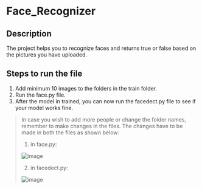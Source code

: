 # Face_Recognizer
  ## Description
   The project helps you to recognize faces and returns true or false based on the pictures you have uploaded. 
   
  ## Steps to run the file
 
  1. Add minimum 10 images to the folders in the train folder. 
  2. Run the face.py file.
  3. After the model in trained, you can now run the facedect.py file to see if your model works fine.
 
 > In case you wish to add more people or change the folder names, remember to make changes in the files.
 > The changes have to be made in both the files as shown below:
 > 1. in face.py:
 > 
 >![image](https://user-images.githubusercontent.com/78554453/144736169-87d7f956-b691-4d81-9b5f-29174d8db23e.png)
 >
 >2. in facedect.py:
 >
 >![image](https://user-images.githubusercontent.com/78554453/144736190-3447db00-0c8e-404a-95a8-b3c34b1bc5c4.png)





